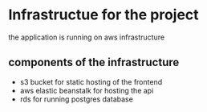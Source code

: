 # Infrastructue for the project

the application is running on aws infrastructure

## components of the infrastructure
* s3 bucket for static hosting of the frontend
* aws elastic beanstalk for hosting the api
* rds for running postgres database